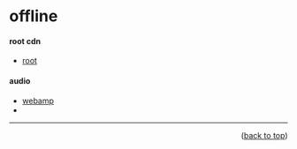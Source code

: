 <a name="topage"></a>

# offline

#### root cdn
* [root](https://koskasmail.github.io/cdn/)

#### audio

* [webamp](https://github.com/koskasmail/cdn/blob/main/01_offline/audio/webamp/webamp.bundle.min.js)
* 



-----

<p align="right">(<a href="#topage">back to top</a>)</p>
<br/>
<br/>
